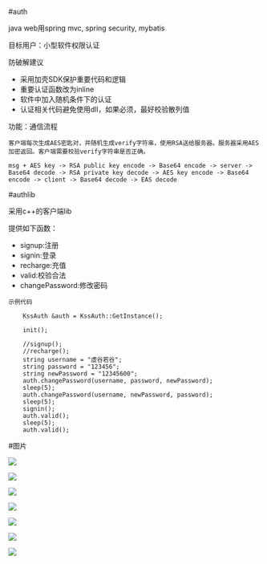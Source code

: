 #auth

java web用spring mvc, spring security, mybatis

目标用户：小型软件权限认证

防破解建议

- 采用加壳SDK保护重要代码和逻辑
- 重要认证函数改为inline
- 软件中加入随机条件下的认证
- 认证相关代码避免使用dll，如果必须，最好校验散列值

功能：通信流程

```
客户端每次生成AES密匙对，并随机生成verify字符串，使用RSA送给服务器。服务器采用AES加密返回。客户端需要校验verify字符串是否正确。

msg + AES key -> RSA public key encode -> Base64 encode -> server -> Base64 decode -> RSA private key decode -> AES key encode -> Base64 encode -> client -> Base64 decode -> EAS decode

```

#authlib

采用c++的客户端lib

提供如下函数：

- signup:注册
- signin:登录
- recharge:充值
- valid:校验合法
- changePassword:修改密码



```
示例代码

    KssAuth &auth = KssAuth::GetInstance();
    
    init();
    
    //signup();
    //recharge();
    string username = "虚谷若谷";
    string password = "123456";
    string newPassword = "12345600";
    auth.changePassword(username, password, newPassword);
    sleep(5);
    auth.changePassword(username, newPassword, password);
    sleep(5);
    signin();
    auth.valid();
    sleep(5);
    auth.valid();

```

#图片

![](https://github.com/xuguruogu/auth/blob/master/img/login.png)

![](https://github.com/xuguruogu/auth/blob/master/img/admin.png)

![](https://github.com/xuguruogu/auth/blob/master/img/cdkey.png)

![](https://github.com/xuguruogu/auth/blob/master/img/addcdkey.png)

![](https://github.com/xuguruogu/auth/blob/master/img/user.png)

![](https://github.com/xuguruogu/auth/blob/master/img/statistic.png)

![](https://github.com/xuguruogu/auth/blob/master/img/soft.png)


